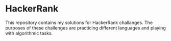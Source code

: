 # HackerRank
This repository contains my solutions for HackerRank challanges. The purposes of these challenges are practicing different languages and playing with algorithmic tasks.
